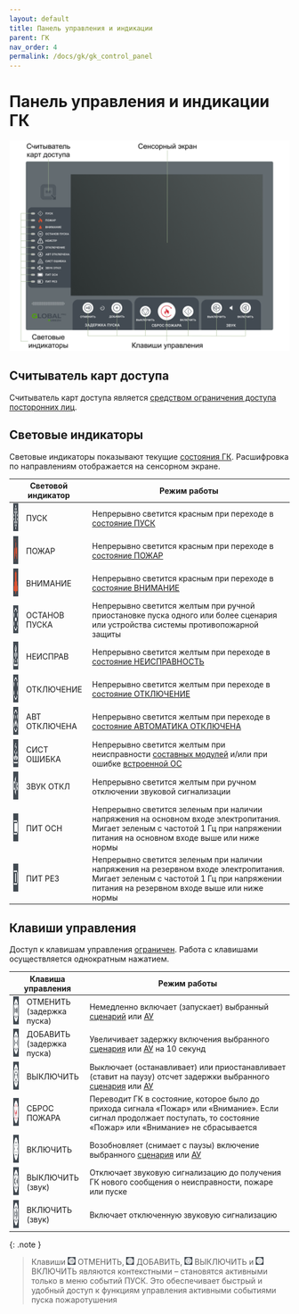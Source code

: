 ```yaml
---
layout: default
title: Панель управления и индикации
parent: ГК
nav_order: 4
permalink: /docs/gk/gk_control_panel
---
```


# Панель управления и индикации ГК
<p align="center">
<img src="../../assets/images/control_panel.png">
</p>

## Считыватель карт доступа
Считыватель карт доступа является [средством ограничения доступа посторонних лиц].

## Световые индикаторы
Световые индикаторы показывают текущие [состояния ГК]. Расшифровка по направлениям отображается на сенсорном экране.

<table> 
  <thead> 
    <tr> 
      <th style="text-align: center" colspan="2">Световой индикатор</th>
      <th style="text-align: center">Режим работы</th>
    </tr>
  </thead> 
  <tbody>
    <tr>
      <td id="световой_индикатор_гк_пуск" style="text-align: center"><img src="../../assets/icons/light_indicators/li_pusk.png" width="50" height="50"></td>
      <td style="text-align: left">ПУСК</td>
      <td style="text-align: left">Непрерывно светится красным при переходе в <a href="/gk_manual/docs/gk/gk_conditions#состояние_гк_пуск">состояние ПУСК</a></td>
    </tr>
    <tr>
      <td id="световой_индикатор_гк_пожар" style="text-align: center"><img src="../../assets/icons/light_indicators/li_pozhar.png" width="50" height="50"></td>
      <td style="text-align: left">ПОЖАР</td>
      <td style="text-align: left">Непрерывно светится красным при переходе в <a href="/gk_manual/docs/gk/gk_conditions#состояние_гк_пожар">состояние ПОЖАР</a></td>
    </tr>
    <tr>
      <td id="световой_индикатор_гк_внимание" style="text-align: center"><img src="../../assets/icons/light_indicators/li_vnimanie.png" width="50" height="50"></td>
      <td style="text-align: left">ВНИМАНИЕ</td>
      <td style="text-align: left">Непрерывно светится красным при переходе в <a href="/gk_manual/docs/gk/gk_conditions#состояние_гк_внимание">состояние ВНИМАНИЕ</a></td>
    </tr>
    <tr>
      <td id="световой_индикатор_гк_останов_пуска" style="text-align: center"><img src="../../assets/icons/light_indicators/li_ostanov_puska.png" width="50" height="50"></td>
      <td style="text-align: left">ОСТАНОВ ПУСКА</td>
      <td style="text-align: left">Непрерывно светится желтым при ручной приостановке пуска одного или более сценария или устройства системы противопожарной защиты</td>
    </tr>
    <tr>
      <td id="световой_индикатор_гк_неисправ" style="text-align: center"><img src="../../assets/icons/light_indicators/li_neispravnost.png" width="50" height="50"></td>
      <td style="text-align: left">НЕИСПРАВ</td>
      <td style="text-align: left">Непрерывно светится желтым при переходе в <a href="/gk_manual/docs/gk/gk_conditions#состояние_гк_неисправность">состояние НЕИСПРАВНОСТЬ</a></td>
    </tr>
    <tr>
      <td id="световой_индикатор_гк_отключение" style="text-align: center"><img src="../../assets/icons/light_indicators/li_otkluchenie.png" width="50" height="50"></td>
      <td style="text-align: left">ОТКЛЮЧЕНИЕ</td>
      <td style="text-align: left">Непрерывно светится желтым при переходе в <a href="/gk_manual/docs/gk/gk_conditions#состояние_гк_отключение">состояние ОТКЛЮЧЕНИЕ</a></td>
    </tr>
    <tr>
      <td id="световой_индикатор_гк_авт_отключена" style="text-align: center"><img src="../../assets/icons/light_indicators/li_avt_otkluchena.png" width="50" height="50"></td>
      <td style="text-align: left">АВТ ОТКЛЮЧЕНА</td>
      <td style="text-align: left">Непрерывно светится желтым при переходе в <a href="/gk_manual/docs/gk/gk_conditions#состояние_гк_автоматика_отключена">состояние АВТОМАТИКА ОТКЛЮЧЕНА</a></td>
    </tr>
    <tr>
      <td id="световой_индикатор_гк_сист_ошибка" style="text-align: center"><img src="../../assets/icons/light_indicators/li_sist_oshibka.png" width="50" height="50"></td>
      <td style="text-align: left">СИСТ ОШИБКА</td>
      <td style="text-align: left">Непрерывно светится желтым при неисправности <a href="/gk_manual/docs/composite_modules#составные-модули">составных модулей</a> и/или при ошибке <a href="/gk_manual/docs/global_os#global-os">встроенной ОС</a></td>
    </tr>
    <tr>
      <td id="световой_индикатор_гк_звук_откл" style="text-align: center"><img src="../../assets/icons/light_indicators/li_zvuk_otkl.png" width="50" height="50"></td>
      <td style="text-align: left">ЗВУК ОТКЛ</td>
      <td style="text-align: left">Непрерывно светится желтым при ручном отключении звуковой сигнализации</td>
    </tr>
    <tr>
      <td id="световой_индикатор_гк_пит_осн" style="text-align: center"><img src="../../assets/icons/light_indicators/li_pit_osn.png" width="50" height="50"></td>
      <td style="text-align: left">ПИТ ОСН</td>
      <td style="text-align: left">Непрерывно светится зеленым при наличии напряжения на основном входе электропитания. Мигает зеленым с частотой 1 Гц при напряжении питания на основном входе выше или ниже нормы</td> 
    </tr>
    <tr>
      <td id="световой_индикатор_гк_пит_рез" style="text-align: center"><img src="../../assets/icons/light_indicators/li_pit_rez.png" width="50" height="50"></td>
      <td style="text-align: left">ПИТ РЕЗ</td>
      <td style="text-align: left">Непрерывно светится зеленым при наличии напряжения на резервном входе электропитания. Мигает зеленым с частотой 1 Гц при напряжении питания на резервном входе выше или ниже нормы</td> 
    </tr>
  </tbody>
</table>

## Клавиши управления
Доступ к клавишам управления [ограничен]. Работа с клавишами осуществляется однократным нажатием. 

<table> 
  <thead> 
    <tr> 
      <th style="text-align: center" colspan="2">Клавиша управления</th>
      <th style="text-align: center">Режим работы</th>
    </tr>
  </thead> 
  <tbody>
    <tr>
      <td id="клавиша_гк_отменить" style="text-align: center"><img src="../../assets/icons/keys/k_otmenit.png" width="50" height="50"></td>
      <td style="text-align: left">ОТМЕНИТЬ<br>(задержка пуска)</td>
      <td style="text-align: left">Немедленно включает (запускает) выбранный <a href="/gk_manual/docs/scenarios#сценарии">сценарий</a> или <a href="/gk_manual/docs/address_devices#адресные-устройства">АУ</a></td>
    </tr>
    <tr>
      <td id="клавиша_гк_добавить" style="text-align: center"><img src="../../assets/icons/keys/k_dobavit.png" width="50" height="50"></td>
      <td style="text-align: left">ДОБАВИТЬ<br>(задержка пуска)</td>
      <td style="text-align: left">Увеличивает задержку включения выбранного <a href="/gk_manual/docs/scenarios#сценарии">сценария</a> или <a href="/gk_manual/docs/address_devices#адресные-устройства">АУ</a> на 10 секунд</td>
    </tr>
    <tr>
      <td id="клавиша_гк_выключить" style="text-align: center"><img src="../../assets/icons/keys/k_vyykluchit.png" width="50" height="50"></td>
      <td style="text-align: left">ВЫКЛЮЧИТЬ</td>
      <td style="text-align: left">Выключает (останавливает) или приостанавливает (ставит на паузу) отсчет задержки выбранного <a href="/gk_manual/docs/scenarios#сценарии">сценария</a> или <a href="/gk_manual/docs/address_devices#адресные-устройства">АУ</a></td>
    </tr>
    <tr>
      <td id="клавиша_гк_сброс_пожара" style="text-align: center"><img src="../../assets/icons/keys/k_sbros_pozhara.png" width="50" height="50"></td>
      <td style="text-align: left">СБРОС ПОЖАРА</td>
      <td style="text-align: left">Переводит ГК в состояние, которое было до прихода сигнала «Пожар» или «Внимание». Если сигнал продолжает поступать, то состояние «Пожар» или «Внимание» не сбрасывается</td>
    </tr>
    <tr>
      <td id="клавиша_гк_включить" style="text-align: center"><img src="../../assets/icons/keys/k_vkluchit.png" width="50" height="50"></td>
      <td style="text-align: left">ВКЛЮЧИТЬ</td>
      <td style="text-align: left">Возобновляет (снимает с паузы) включение выбранного <a href="/gk_manual/docs/scenarios#сценарии">сценария</a> или <a href="/gk_manual/docs/address_devices#адресные-устройства">АУ</a></td>
    </tr>
    <tr>
      <td id="клавиша_гк_выключить_звук" style="text-align: center"><img src="../../assets/icons/keys/k_vyykluchit_zvuk.png" width="50" height="50"></td>
      <td style="text-align: left">ВЫКЛЮЧИТЬ<br>(звук)</td>
      <td style="text-align: left">Отключает звуковую сигнализацию до получения ГК нового сообщения о неисправности, пожаре или пуске</td>
    </tr>
    <tr>
      <td id="клавиша_гк_включить_звук" style="text-align: center"><img src="../../assets/icons/keys/k_vkluchit_zvuk.png" width="50" height="50"></td>
      <td style="text-align: left">ВКЛЮЧИТЬ<br>(звук)</td>
      <td style="text-align: left">Включает отключенную звуковую сигнализацию</td>
    </tr>   
  </tbody>
</table>

{: .note }
> Клавиши <img src="../../assets/icons/keys/k_otmenit.png" width="14" height="14"> ОТМЕНИТЬ, <img src="../../assets/icons/keys/k_dobavit.png" width="14" height="14"> ДОБАВИТЬ, <img src="../../assets/icons/keys/k_vyykluchit.png" width="14" height="14"> ВЫКЛЮЧИТЬ и <img src="../../assets/icons/keys/k_vkluchit.png" width="14" height="14"> ВКЛЮЧИТЬ являются контекстными – становятся активными только в меню событий ПУСК. Это обеспечивает быстрый и удобный доступ к функциям управления активными событиями пуска пожаротушения

[средством ограничения доступа посторонних лиц]: /gk_manual/docs/global_system/acms#ограничение-доступа
[ограничен]: /gk_manual/docs/global_system/acms#ограничение-доступа
[состояния ГК]: /gk_manual/docs/gk/gk_conditions#состояния-гк
